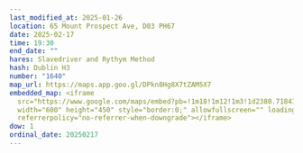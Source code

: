 ```yaml
---
last_modified_at: 2025-01-26
location: 65 Mount Prospect Ave, D03 PH67
date: 2025-02-17
time: 19:30
end_date: ""
hares: Slavedriver and Rythym Method
hash: Dublin H3
number: "1640"
map_url: https://maps.app.goo.gl/DPkn8Hg8X7tZAM5X7
embedded_map: <iframe
  src="https://www.google.com/maps/embed?pb=!1m18!1m12!1m3!1d2380.7184152391656!2d-6.190944022855785!3d53.36619417229508!2m3!1f0!2f0!3f0!3m2!1i1024!2i768!4f13.1!3m3!1m2!1s0x48670f98a61c229b%3A0xc3635b54658d48a3!2s65%20Mount%20Prospect%20Ave%2C%20Clontarf%20East%2C%20Dublin%203%2C%20D03%20PH67!5e0!3m2!1sen!2sie!4v1739564797298!5m2!1sen!2sie"
  width="600" height="450" style="border:0;" allowfullscreen="" loading="lazy"
  referrerpolicy="no-referrer-when-downgrade"></iframe>
dow: 1
ordinal_date: 20250217
---
```

